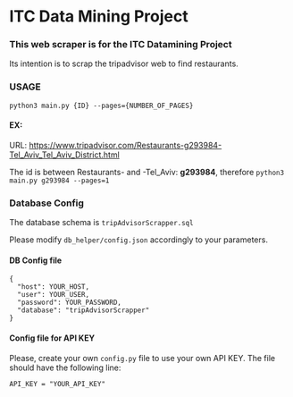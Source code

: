 # ITC Data Mining Project

### This web scraper is for the ITC Datamining Project

Its intention is to scrap the tripadvisor web to find restaurants.

### USAGE

`python3 main.py {ID} --pages={NUMBER_OF_PAGES}`

#### EX:

URL: https://www.tripadvisor.com/Restaurants-g293984-Tel_Aviv_Tel_Aviv_District.html

The id is between Restaurants- and -Tel_Aviv: **g293984**, therefore `python3 main.py g293984 --pages=1`



### Database Config
The database schema is `tripAdvisorScrapper.sql`

Please modify `db_helper/config.json` accordingly to your parameters.

#### DB Config file
````
{
  "host": YOUR_HOST,
  "user": YOUR_USER,
  "password": YOUR_PASSWORD,
  "database": "tripAdvisorScrapper"
}
````

#### Config file for API KEY
Please, create your own `config.py` file to use your own API KEY.
The file should have the following line:

`API_KEY = "YOUR_API_KEY"`